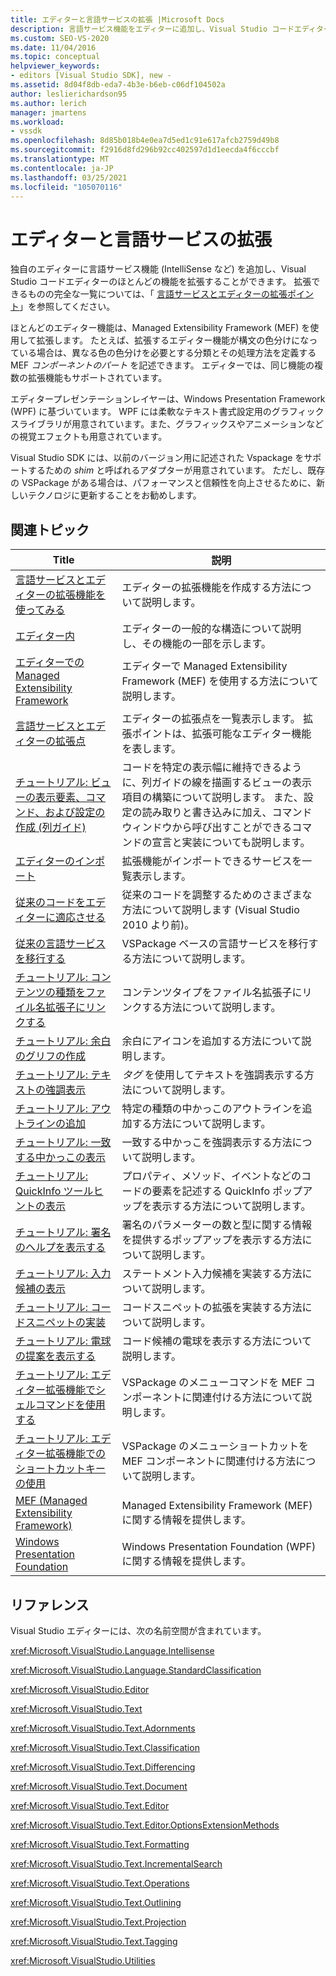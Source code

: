 ```yaml
---
title: エディターと言語サービスの拡張 |Microsoft Docs
description: 言語サービス機能をエディターに追加し、Visual Studio コードエディターの機能を拡張することができます。 Managed Extensibility Framework について説明します。
ms.custom: SEO-VS-2020
ms.date: 11/04/2016
ms.topic: conceptual
helpviewer_keywords:
- editors [Visual Studio SDK], new -
ms.assetid: 8d04f8db-eda7-4b3e-b6eb-c06df104502a
author: leslierichardson95
ms.author: lerich
manager: jmartens
ms.workload:
- vssdk
ms.openlocfilehash: 8d85b018b4e0ea7d5ed1c91e617afcb2759d49b8
ms.sourcegitcommit: f2916d8fd296b92cc402597d1d1eecda4f6cccbf
ms.translationtype: MT
ms.contentlocale: ja-JP
ms.lasthandoff: 03/25/2021
ms.locfileid: "105070116"
---
```

# <a name="extend-the-editor-and-language-services"></a>エディターと言語サービスの拡張
独自のエディターに言語サービス機能 (IntelliSense など) を追加し、Visual Studio コードエディターのほとんどの機能を拡張することができます。  拡張できるものの完全な一覧については、「 [言語サービスとエディターの拡張ポイント](../extensibility/language-service-and-editor-extension-points.md)」を参照してください。

 ほとんどのエディター機能は、Managed Extensibility Framework (MEF) を使用して拡張します。 たとえば、拡張するエディター機能が構文の色分けになっている場合は、異なる色の色分けを必要とする分類とその処理方法を定義する MEF *コンポーネントのパート* を記述できます。 エディターでは、同じ機能の複数の拡張機能もサポートされています。

 エディタープレゼンテーションレイヤーは、Windows Presentation Framework (WPF) に基づいています。 WPF には柔軟なテキスト書式設定用のグラフィックスライブラリが用意されています。また、グラフィックスやアニメーションなどの視覚エフェクトも用意されています。

 Visual Studio SDK には、以前のバージョン用に記述された Vspackage をサポートするための *shim* と呼ばれるアダプターが用意されています。 ただし、既存の VSPackage がある場合は、パフォーマンスと信頼性を向上させるために、新しいテクノロジに更新することをお勧めします。

## <a name="related-topics"></a>関連トピック

|Title|説明|
|-----------|-----------------|
|[言語サービスとエディターの拡張機能を使ってみる](../extensibility/getting-started-with-language-service-and-editor-extensions.md)|エディターの拡張機能を作成する方法について説明します。|
|[エディター内](../extensibility/inside-the-editor.md)|エディターの一般的な構造について説明し、その機能の一部を示します。|
|[エディターでの Managed Extensibility Framework](../extensibility/managed-extensibility-framework-in-the-editor.md)|エディターで Managed Extensibility Framework (MEF) を使用する方法について説明します。|
|[言語サービスとエディターの拡張点](../extensibility/language-service-and-editor-extension-points.md)|エディターの拡張点を一覧表示します。 拡張ポイントは、拡張可能なエディター機能を表します。|
|[チュートリアル: ビューの表示要素、コマンド、および設定の作成 (列ガイド)](../extensibility/walkthrough-creating-a-view-adornment-commands-and-settings-column-guides.md)|コードを特定の表示幅に維持できるように、列ガイドの線を描画するビューの表示項目の構築について説明します。  また、設定の読み取りと書き込みに加え、コマンドウィンドウから呼び出すことができるコマンドの宣言と実装についても説明します。|
|[エディターのインポート](../extensibility/editor-imports.md)|拡張機能がインポートできるサービスを一覧表示します。|
|[従来のコードをエディターに適応させる](/previous-versions/visualstudio/visual-studio-2015/extensibility/adapting-legacy-code-to-the-editor?preserve-view=true&view=vs-2015)|従来のコードを調整するためのさまざまな方法について説明します (Visual Studio 2010 より前)。|
|[従来の言語サービスを移行する](../extensibility/internals/migrating-a-legacy-language-service.md)|VSPackage ベースの言語サービスを移行する方法について説明します。|
|[チュートリアル: コンテンツの種類をファイル名拡張子にリンクする](../extensibility/walkthrough-linking-a-content-type-to-a-file-name-extension.md)|コンテンツタイプをファイル名拡張子にリンクする方法について説明します。|
|[チュートリアル: 余白のグリフの作成](../extensibility/walkthrough-creating-a-margin-glyph.md)|余白にアイコンを追加する方法について説明します。|
|[チュートリアル: テキストの強調表示](../extensibility/walkthrough-highlighting-text.md)|*タグ* を使用してテキストを強調表示する方法について説明します。|
|[チュートリアル: アウトラインの追加](../extensibility/walkthrough-outlining.md)|特定の種類の中かっこのアウトラインを追加する方法について説明します。|
|[チュートリアル: 一致する中かっこの表示](../extensibility/walkthrough-displaying-matching-braces.md)|一致する中かっこを強調表示する方法について説明します。|
|[チュートリアル: QuickInfo ツールヒントの表示](../extensibility/walkthrough-displaying-quickinfo-tooltips.md)|プロパティ、メソッド、イベントなどのコードの要素を記述する QuickInfo ポップアップを表示する方法について説明します。|
|[チュートリアル: 署名のヘルプを表示する](../extensibility/walkthrough-displaying-signature-help.md)|署名のパラメーターの数と型に関する情報を提供するポップアップを表示する方法について説明します。|
|[チュートリアル: 入力候補の表示](../extensibility/walkthrough-displaying-statement-completion.md)|ステートメント入力候補を実装する方法について説明します。|
|[チュートリアル: コードスニペットの実装](../extensibility/walkthrough-implementing-code-snippets.md)|コードスニペットの拡張を実装する方法について説明します。|
|[チュートリアル: 電球の提案を表示する](../extensibility/walkthrough-displaying-light-bulb-suggestions.md)|コード候補の電球を表示する方法について説明します。|
|[チュートリアル: エディター拡張機能でシェルコマンドを使用する](../extensibility/walkthrough-using-a-shell-command-with-an-editor-extension.md)|VSPackage のメニューコマンドを MEF コンポーネントに関連付ける方法について説明します。|
|[チュートリアル: エディター拡張機能でのショートカットキーの使用](../extensibility/walkthrough-using-a-shortcut-key-with-an-editor-extension.md)|VSPackage のメニューショートカットを MEF コンポーネントに関連付ける方法について説明します。|
|[MEF (Managed Extensibility Framework)](/dotnet/framework/mef/index)|Managed Extensibility Framework (MEF) に関する情報を提供します。|
|[Windows Presentation Foundation](/dotnet/framework/wpf/index)|Windows Presentation Foundation (WPF) に関する情報を提供します。|

## <a name="reference"></a>リファレンス
 Visual Studio エディターには、次の名前空間が含まれています。

 <xref:Microsoft.VisualStudio.Language.Intellisense>

 <xref:Microsoft.VisualStudio.Language.StandardClassification>

 <xref:Microsoft.VisualStudio.Editor>

 <xref:Microsoft.VisualStudio.Text>

 <xref:Microsoft.VisualStudio.Text.Adornments>

 <xref:Microsoft.VisualStudio.Text.Classification>

 <xref:Microsoft.VisualStudio.Text.Differencing>

 <xref:Microsoft.VisualStudio.Text.Document>

 <xref:Microsoft.VisualStudio.Text.Editor>

 <xref:Microsoft.VisualStudio.Text.Editor.OptionsExtensionMethods>

 <xref:Microsoft.VisualStudio.Text.Formatting>

 <xref:Microsoft.VisualStudio.Text.IncrementalSearch>

 <xref:Microsoft.VisualStudio.Text.Operations>

 <xref:Microsoft.VisualStudio.Text.Outlining>

 <xref:Microsoft.VisualStudio.Text.Projection>

 <xref:Microsoft.VisualStudio.Text.Tagging>

 <xref:Microsoft.VisualStudio.Utilities>